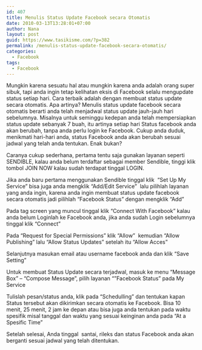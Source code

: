 ```yaml
---
id: 407
title: Menulis Status Update Facebook secara Otomatis
date: 2010-03-13T13:28:01+07:00
author: Nana
layout: post
guid: https://www.tasikisme.com/?p=382
permalink: /menulis-status-update-facebook-secara-otomatis/
categories:
  - Facebook
tags:
  - Facebook
---
```

Mungkin karena sesuatu hal atau mungkin karena anda adalah orang super sibuk, tapi anda ingin tetap kelihatan eksis di Facebook selalu mengupdate status setiap hari. Cara terbaik adalah dengan membuat status update secara otomatis. Apa artinya? Menulis status update facebook secara otomatis berarti anda telah menjadwal status update jauh-jauh hari sebelumnya. Misalnya untuk seminggu kedepan anda telah mempersiapkan status update sebanyak 7 buah, itu artinya setiap hari Status facebook anda akan berubah, tanpa anda perlu login ke Facebook. Cukup anda duduk, menikmati hari-hari anda, status Facebook anda akan berubah sesuai jadwal yang telah anda tentukan. Enak bukan?

Caranya cukup sederhana, pertama tentu saja gunakan layanan seperti SENDIBLE, kalau anda belum terdaftar sebagai member Sendible, tinggi klik tombol JOIN NOW kalau sudah terdapat tinggal LOGIN.

Jika anda baru pertama menggunakan Sendible tinggal klik  “Set Up My Service” bisa juga anda mengklik “Add/Edit Service”  lalu pilihlah layanan yang anda ingin, karena anda ingin membuat status update facebook secara otomatis jadi pilihlah “Facebook Status” dengan mengklik “Add”

Pada tag screen yang muncul tinggal klik “Connect With Facebook” kalau anda belum Loginlah ke Facebook anda, jika anda sudah Login sebelumnya tinggal klik “Connect”

Pada “Request for Special Permissions” klik “Allow”  kemudian “Allow Publishing” lalu “Allow Status Updates” setelah itu “Allow Acces”

Selanjutnya masukan email atau username facebook anda dan klik “Save Setting”

Untuk membuat Status Update secara terjadwal, masuk ke menu “Message Box” – “Compose Message”, pilih layanan “”Facebook Status” pada My Service

Tulislah pesan/status anda, klik pada “Schedulling” dan tentukan kapan Status tersebut akan dikirimkan secara otomatis ke Facebook. Bisa 10 menit, 25 menit, 2 jam ke depan atau bisa juga anda tentukan pada waktu spesifik misal tanggal dan waktu yang sesuai keinginan anda pada “At a Spesific Time”

Setelah selesai, Anda tinggal  santai, rileks dan status Facebook anda akan berganti sesuai jadwal yang telah ditentukan.